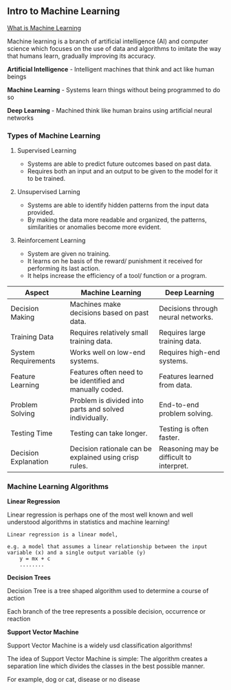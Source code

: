 ##  Intro to Machine Learning

[What is Machine Learning](https://www.youtube.com/watch?v=ukzFI9rgwfU)

Machine learning is a branch of artificial intelligence (AI) and computer science which focuses on the use of data and algorithms to imitate the way that humans learn, gradually improving its accuracy.


**Artificial Intelligence**     -   Intelligent machines that think and act like human beings

**Machine Learning**            -   Systems learn things without being programmed to do so

**Deep Learning**               -   Machined think like human brains using artificial neural networks

### Types of Machine Learning

1. Supervised Learning
    - Systems are able to predict future outcomes based on past data.
    - Requires both an input and an output to be given to the model for it to be trained.

2. Unsupervised Larning
    - Systems are able to identify hidden patterns from the input data provided.
    - By making the data more readable and organized, the patterns, similarities or anomalies become more evident.

3. Reinforcement Learning
    - System are given no training.
    - It learns on he basis of the reward/ punishment it received for  performing its last action.
    - It helps increase the efficiency of a tool/ function or a program.


| Aspect             | Machine Learning                                              | Deep Learning                       |
|--------------------|---------------------------------------------------------------|------------------------------------|
| Decision Making    | Machines make decisions based on past data.                  | Decisions through neural networks. |
| Training Data      | Requires relatively small training data.                    | Requires large training data.      |
| System Requirements| Works well on low-end systems.                              | Requires high-end systems.         |
| Feature Learning   | Features often need to be identified and manually coded.    | Features learned from data.        |
| Problem Solving    | Problem is divided into parts and solved individually.      | End-to-end problem solving.        |
| Testing Time       | Testing can take longer.                                    | Testing is often faster.           |
| Decision Explanation| Decision rationale can be explained using crisp rules.      | Reasoning may be difficult to interpret.|


### Machine Learning Algorithms

**Linear Regression**

Linear regression is perhaps one of the most well known and well understood algorithms in statistics and machine learning!

    Linear regression is a linear model,

    e.g. a model that assumes a linear relationship between the input variable (x) and a single output variable (y)
        y = mx + c
        ........


**Decision Trees**

Decision Tree is a tree shaped algorithm used to determine a course of action 

Each branch of the tree represents a possible decision, occurrence or reaction

**Support Vector Machine**

Support Vector Machine is a widely usd classification algorithms!

The idea of Support Vector Machine is simple: The algorithm creates a separation line which divides the classes in the best possible manner.

For example, dog or cat, disease or no disease